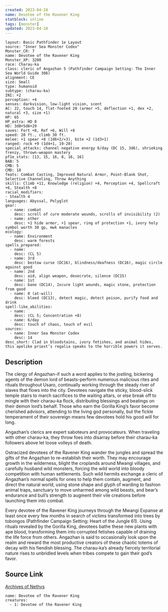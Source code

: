 ```yaml
---
created: 2023-04-28
name: Devotee of the Ravener King
statblock: inline
tags: [monster]
updated: 2023-04-28
---
```

```statblock
layout: Basic Pathfinder 1e Layout
source: "Inner Sea Monster Codex"
Monster_CR: 7
name: Devotee of the Ravener King
Monster_XP: 3200
race: Charau-ka
class: cleric of Angazhan 5 (Pathfinder Campaign Setting: The Inner Sea World Guide 308)
alignment: CE
size: Small
type: humanoid
subtype: (charau-ka)
INI: +2
perception: +4
senses: darkvision, low-light vision, scent
AC: 22, touch 14, flat-footed 20 (armor +5, deflection +1, dex +2, natural +3, size +1)
HP: 65
HP_extra: HD 8
HD: 3d8+5d8+29
saves: Fort +8, Ref +6, Will +8
speed: 20 ft., climb 30 ft.
melee: +1 spear +8 (1d6+2/×3), bite +2 (1d3+1)
ranged: rock +9 (1d4+1, 19-20)
special_attacks: channel negative energy 6/day (DC 15, 3d6), shrieking frenzy, thrown-weapon mastery
pf1e_stats: [13, 15, 16, 8, 16, 16]
BAB: 5
CMB: 5
CMD: 18
feats: Combat Casting, Improved Natural Armor, Point-Blank Shot, Selective Channeling, Throw Anything
skills: Climb +11, Knowledge (religion) +4, Perception +4, Spellcraft +6, Stealth +8
racial_modifiers:
- Stealth 4
languages: Abyssal, Polyglot
gear:
  - name: combat
    desc: scroll of cure moderate wounds, scrolls of invisibility (2)
  - name: other
    desc: +1 hide armor, +1 spear, ring of protection +1, ivory holy symbol worth 30 gp, mwk manacles
ecology:
  - name: Environment
    desc: warm forests
spells_prepared:
  - name:
    desc: (CL 5)
  - name: 3rd
    desc: bestow curse (DC16), blindness/deafness (DC16), magic circle against good
  - name: 2nd
    desc: aid, align weapon, desecrate, silence (DC15)
  - name: 1st
    desc: bane (DC14), 2xcure light wounds, magic stone, protection from good
  - name: 0 (at-will)
    desc: bleed (DC13), detect magic, detect poison, purify food and drink
spell-like_abilities:
  - name:
    desc: (CL 5; Concentration +8)
  - name: 6/day
    desc: touch of chaos, touch of evil
sources:
  - name: Inner Sea Monster Codex
    desc: 14
desc_short: Clad in bloodstains, ivory fetishes, and animal hides, this apelike priest’s regalia speaks to the horrible powers it serves.
```
## Description
The clergy of Angazhan-if such a word applies to the jostling, bickering agents of the demon lord of beasts-perform numerous malicious rites and rituals throughout Usaro, continually working through the steady river of slaves that flows into the city. Devotees navigate the sticky, blood-slick temple stairs to march sacrifices to the waiting altars, or else break off to mingle with their charau-ka flock, distributing blessings and beatings on their demon lord’s behalf. Those who earn the Gorilla King’s favor become cherished advisors, attending to the living god personally, but the fickle temperament of their sovereign means few devotees hold his good will for long.

 Angazhan’s clerics are expert saboteurs and provocateurs. When traveling with other charau-ka, they throw foes into disarray before their charau-ka followers above let loose volleys of death.

 Ostracized devotees of the Ravener King wander the jungles and spread the gifts of the Angazhan to re-establish their worth. They may encourage growth in the wilderness, blight the croplands around Mwangi villages, and carefully husband wild monsters, forcing the wild world into bloody competition with human settlements. Such wild hermits exchange a cleric of Angazhan’s normal spells for ones to help them contain, augment, and direct the natural world, using stone shape and glyph of warding to fashion animal traps, sanctuary to move unharmed among wild beasts, and bear’s endurance and bull’s strength to augment their vile creations before launching them into combat.

 Every devotee of the Ravener King journeys through the Mwangi Expanse at least once every few months in search of victims transformed into trees by tobongos (Pathfinder Campaign Setting: Heart of the Jungle 61). Using rituals revealed by the Gorilla King, devotees bathe these new plants with ape blood, transforming them into corrupted fetishes capable of draining the life force from others. Angazhan is said to occasionally look upon the realm and reward the most productive creators of these chaotic totems of decay with his fiendish blessing. The charau-ka’s already fiercely territorial nature rises to unbridled levels when tribes compete to gain their god’s favor.
## Source Link
[Archives of Nethys](https://aonprd.com/MonsterDisplay.aspx?ItemName=Devotee%20of%20the%20Ravener%20King)
```encounter-table
name: Devotee of the Ravener King
creatures:
  - 1: Devotee of the Ravener King
```
